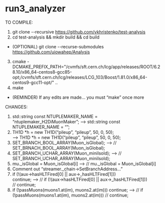 # run3_analyzer

TO COMPILE: 

1. git clone --recursive https://github.com/vkhristenko/test-analysis 
2. cd test-analysis && mkdir build && cd build 
 - (OPTIONAL) git clone --recurse-submodules https://github.com/uiowahep/Analysis 
3. cmake -DCMAKE_PREFIX_PATH="/cvmfs/sft.cern.ch/lcg/app/releases/ROOT/6.28.10/x86_64-centos8-gcc85-opt;/cvmfs/sft.cern.ch/lcg/releases/LCG_103/Boost/1.81.0/x86_64-centos9-gcc11-opt/" .. 
4. make 
 - (REMINDER) If any edits are made… you must “make” once more


CHANGES: 

1. std::string const NTUPLEMAKER_NAME = “ntuplemaker_H2DiMuonMaker”; 
   --> std::string const NTUPLEMAKER_NAME = “”; 
2. TH1D *h = new TH1D(“pileup”, “pileup”, 50, 0, 50);	 
   --> TH1D *h = new TH1D(“pileup”, “pileup”, 50, 0, 50); 
3. SET_BRANCH_BOOL_ARRAY(Muon_isGlobal); 
   --> // SET_BRNACH_BOOL_ARRAY(Muon_isGlobal); 
4. SET_BRANCH_UCHAR_ARRAY(Muon_miniIsoId); 
   --> // SET_BRANCH_UCHAR_ARRAY(Muon_miniIsoId); 
5. mu._isGlobal = Muon_isGlobal[i] 
   --> // mu._isGlobal = Muon_isGlobal[i] 
6. Comment out “streamer._chain->SetBranchAddress...”  
7. if (!(aux->hasHLTFired[0] || aux->_hasHLTFired[1]))  
   continue; 
   --> // if (!(aux->hasHLTFired[0] || aux->_hasHLTFired[1])) 		 
       // continue; 
8. if (!passMuons(muons1.at(im), muons2.at(im))) 
   continue; 
   --> // if (!passMuons(muons1.at(im), muons2.at(im))) 
       // continue; 
